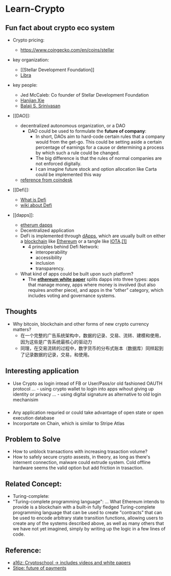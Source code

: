 # Learn-Crypto

## Fun fact about crypto eco system
- Crypto pricing:
    - https://www.coingecko.com/en/coins/stellar
- key organization:
    - [[Stellar Development Foundation]]
	- [Libra](https://developers.libra.org/docs/libra-protocol)
- key people:
    - Jed McCaleb: Co founder of Stellar Development Foundation
    - [Hanjian Xie](https://www.linkedin.com/in/janhxie/?originalSubdomain=cn)
	- [Balaji S. Srinivasan](https://www.linkedin.com/in/balajissrinivasan/) 
	
- [[DAO]]:
    - decentralized autonomous organization, or a DAO
        - DAO could be used to formulate the **future of company**:
            - In short, DAOs aim to hard-code certain rules that a company would from the get-go. This could be setting aside a certain percentage of earnings for a cause or determining a process by which such a rule could be changed.
            - The big difference is that the rules of normal companies are not enforced digitally.
            - I can imagine future stock and option allocation like Carta could be implemented this way
    - [reference from coindesk](https://www.coindesk.com/learn/ethereum-101/what-is-a-dao-ethereum)
- [[Defi]]:
    - [What is Defi](https://defipulse.com/blog/what-is-defi/)
    - [wiki about Defi](http://crypto.marketswiki.com/index.php?title=DeFi_(Decentralized_Finance))
- [[dapps]]:
    - [etherum dapps](https://ethereum.org/en/dapps/)
    - Decentralized application
    - DeFi is implemented through [dApps](http://crypto.marketswiki.com/index.php?title=DApps), which are usually built on either a [blockchain](http://crypto.marketswiki.com/index.php?title=Blockchain) like [Ethereum](http://crypto.marketswiki.com/index.php?title=Ethereum) or a tangle like [IOTA](http://crypto.marketswiki.com/index.php?title=IOTA).[[1]](http://crypto.marketswiki.com/index.php?title=DeFi_(Decentralized_Finance)#cite_note-1)
        - 4 principles behind Defi Network:
            - interoperability
            - accessibility 
            - inclusion
            - transparency.
    - What kind of apps could be built upon such platform?
        - The [**ethereum white paper**](https://github.com/ethereum/wiki/wiki/White-Paper#applications) splits dapps into three types: apps that manage money, apps where money is involved (but also requires another piece), and apps in the “other” category, which includes voting and governance systems.

## Thoughts
- Why bitcoin, blockchain and other forms of new crypto currency matters?
    - 在一个完整的广告系统架构中，数据的记录、交易、流转、建模和使用，因为这些是广告系统最核心的驱动力
    - 同理，在交易流转的过程中，数字货币的分布式账本（数据库）同样起到了记录数据的记录，交易，和使用。


## Interesting application
* Use Crypto as login intead of FB or User/Pass/or old fashioned OAUTH protocol
... - using crypto wallet to login into apps wihout giving up identity or privacy
... - using digital signature as alternative to old login mechanisim
### 
* Any application requried or could take advantage of open state or open execution 
database
* Incorportate on Chain, which is similar to Stripe Atlas


## Problem to Solve
* How to unblock transactions with increasing trasaction volume?
* How to safely secure crypto assests, in theory, as long as there's 
internent connection, malware could extrude system. Cold offline hardware
seems the valid option but add friction in trasaction.

## Related Concept:
* Turing-complete:
* "Turing-complete programming language": 
... What Ethereum intends to provide is a blockchain with a built-in fully fledged Turing-complete programming language that can be used to create "contracts" that can be used to encode arbitrary state transition functions, allowing users to create any of the systems described above, as well as many others that we have not yet imagined, simply by writing up the logic in a few lines of code.

## Reference:
* [a16z: Cryptoschool -> includes videos and white papers](https://a16z.com/crypto-startup-school/)
* [Stipe: future of payments](https://www.youtube.com/watch?v=hta9-Ja2HQc)
